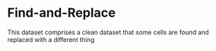 # Find-and-Replace
This dataset comprises a clean dataset that some cells are found and replaced with a different thing 
